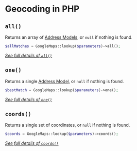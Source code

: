 # Geocoding in PHP

## `all()`

Returns an array of [Address Models](/models/address-model/), or `null` if nothing is found.

```php
$allMatches = GoogleMaps::lookup($parameters)->all();
```

[_See full details of `all()`_](/services/lookup-services/#all)

## `one()`

Returns a single [Address Model](/models/address-model/), or `null` if nothing is found.

```php
$bestMatch = GoogleMaps::lookup($parameters)->one();
```

[_See full details of `one()`_](/services/lookup-services/#one)

## `coords()`

Returns a single set of coordinates, or `null` if nothing is found.

```php
$coords = GoogleMaps::lookup($parameters)->coords();
```

[_See full details of `coords()`_](/services/lookup-services/#coords)
